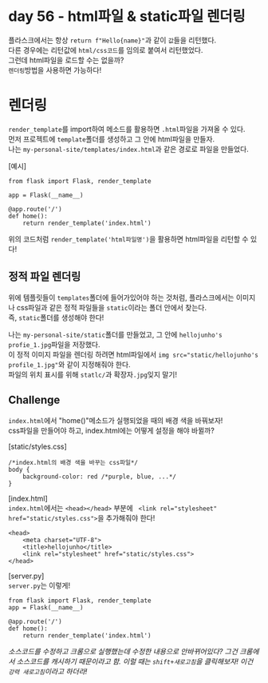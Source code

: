 # day 56 - html파일 & static파일 렌더링
플라스크에서는 항상 `return f"Hello{name}"`과 같이 `값`들을 리턴했다.  
다른 경우에는 리턴값에 `html/css코드`를 임의로 붙여서 리턴했었다.  
그런데 html파일을 로드할 수는 없을까?  
`렌더링`방법을 사용하면 가능하다!  

# 렌더링
`render_template`를 import하여 메소드를 활용하면 `.html`파일을 가져올 수 있다.  
먼저 프로젝트에 `template`폴더를 생성하고 그 안에 html파일을 만들자.  
나는 `my-personal-site/templates/index.html`과 같은 경로로 파일을 만들었다.  

[예시]  
```commandline
from flask import Flask, render_template

app = Flask(__name__)

@app.route('/')
def home():
    return render_template('index.html')
```
위의 코드처럼 `render_template('html파일명')`을 활용하면 html파일을 리턴할 수 있다!  

## 정적 파일 렌더링
위에 템플릿들이 `templates`폴더에 들어가있어야 하는 것처럼, 
플라스크에서는 이미지나 css파일과 같은 정적 파일들을 `static`이라는 폴더 안에서 찾는다.  
즉, `static`폴더를 생성해야 한다!  

나는 `my-personal-site/static`폴더를 만들었고, 그 안에 `hellojunho's profie_1.jpg`파일을 저장했다.  
이 정적 이미지 파일을 렌더링 하려면 html파일에서 `img src="static/hellojunho's profile_1.jpg"`와 같이 지정해줘야 한다.  
파일의 위치 표시를 위해 `statlc/`과 확장자`.jpg`잊지 말기!  

## Challenge
`index.html`에서 "home()"메소드가 실행되었을 때의 배경 색을 바꿔보자!  
css파일을 만들어야 하고, index.html에는 어떻게 설정을 해야 바뀔까?  

[static/styles.css]  
```commandline
/*index.html의 배경 색을 바꾸는 css파일*/
body {
    background-color: red /*purple, blue, ...*/
}
```

[index.html]  
`index.html`에서는 `<head></head>` 부분에 ` <link rel="stylesheet" href="static/styles.css">`을 추가해줘야 한다!  
```commandline
<head>
    <meta charset="UTF-8">
    <title>hellojunho</title>
    <link rel="stylesheet" href="static/styles.css">
</head>
```

[server.py]  
`server.py`는 이렇게!
```commandline
from flask import Flask, render_template
app = Flask(__name__)

@app.route('/')
def home():
    return render_template('index.html')
```

*소스코드를 수정하고 크롬으로 실행했는데 수정한 내용으로 안바뀌어있다? 그건 크롬에서 소스코드를 캐시하기 때문이라고 함. 이럴 때는
 `shift+새로고침`을 클릭해보자! 이건 `강력 새로고침`이라고 하더라!* 